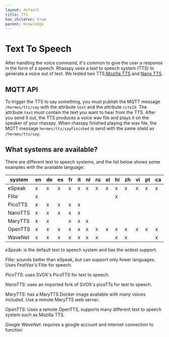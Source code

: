 ```yaml
---
layout: default
title: TTS
has_children: true
parent: Knowledge
---
```


# Text To Speech

After handling the voice command, it's common to give the user a response in the form of a speech. 
Rhasspy uses a text to speech system (TTS) to generate a voice out of text.
We tested two TTS,[Mozilla TTS](/pages/knowledge/tts/mozilla-tts) and [Nano TTS](/pages/knowledge/tts/nano-tts).

## MQTT API
To trigger the TTS to say something, you must publish the MQTT message ``/hermes/tts/say`` with the attribute ``text`` and the attribute ``siteId``.
The attribute ``text`` must contain the text you want to hear from the TTS. After you send it out, the TTS produces a voice wav file and plays it on the speaker of your rhasspy.
When rhasspy finished playing the wav file, the MQTT message ``hermes/tts/sayFinished`` is send with the same siteId as ``/hermes/tts/say``.

## What systems are available?
There are different text to speech systems, and the list below shows some examples with the available language:

|system | en | de | es | fr | it | nl | ru | el | hi | zh | vi | pt | ca | 
|---|---|--|--|---|---|---|---|---|---|---|---|---|---|
| eSpeak   | x| x| x | x|x| x| x| x| x| x| x| x| x| 
| Flite   | x | |  | | | | | | x| | | | | 
| PicoTTS   | x | x|  x| x| x| | | | | | | | | 
| NanoTTS   | x | x| x | x| x| | | | | | | | | 
| MaryTTS   | x |x |  | x|x | x| | | | | | | | 
| OpenTTS   | x | x| x | x| x| x| x| x| x| x| x|x | x| 
| WaveNet   | x | x| x | x| x| x| x| | x| x| | |x | 


*eSpeak*: is the default text to speech system and has the widest support.

*Flite*: sounds better than eSpeak, but can support only fewer languages. Uses FestVox's Flite for speech.

*PicoTTS*: uses SVOX's PicoTTS for text to speech.

*NanoTTS*: uses an imported fork of SVOX's picoTTs for test to speech.

*MaryTTS*: has a MaryTTS Docker image available with many voices included. Use a remote MaryTTS web server.

*OpenTTS*: Uses a remote OpenTTS, supports many different text to speech system such as Mozilla TTS.

*Google WaveNet*: requires a google account and internet connection to function 
